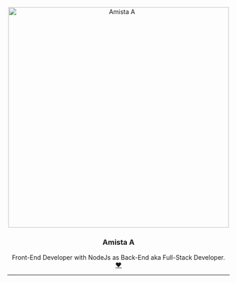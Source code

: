 <p align="center">
  <a href="https://github.com/hanahaneull">
    <img src="https://x0.at/Ydi.gif" alt="Amista A" width="500">
  </a>
</p>

<h3 align="center">Amista A</h3>

<p align="center">
  Front-End Developer with NodeJs as Back-End aka Full-Stack Developer.
  <br>
  <a href="https://github.com/hanahaneull"><strong>❤</strong></a>
  <br>
</p>

---
